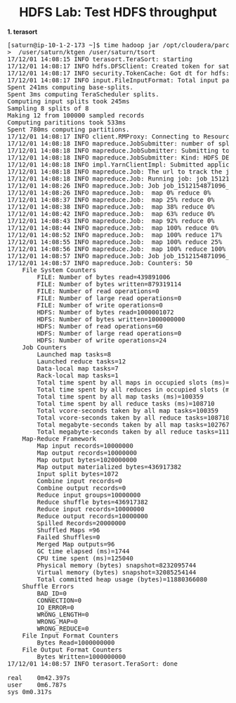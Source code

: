 # <center>HDFS Lab: Test HDFS throughput

<strong>1. terasort</strong>
<pre class="prettyprint">
[saturn@ip-10-1-2-173 ~]$ time hadoop jar /opt/cloudera/parcels/CDH/jars/hadoop-examples.jar terasort \
>  /user/saturn/ktgen /user/saturn/tsort
17/12/01 14:08:15 INFO terasort.TeraSort: starting
17/12/01 14:08:17 INFO hdfs.DFSClient: Created token for saturn: HDFS_DELEGATION_TOKEN owner=saturn@ALEXPG06.HQ, renewer=yarn, realUser=, issueDate=1512158897217, maxDate=1512763697217, sequenceNumber=6, masterKeyId=2 on 10.1.2.173:8020
17/12/01 14:08:17 INFO security.TokenCache: Got dt for hdfs://ip-10-1-2-173.ec2.internal:8020; Kind: HDFS_DELEGATION_TOKEN, Service: 10.1.2.173:8020, Ident: (token for saturn: HDFS_DELEGATION_TOKEN owner=saturn@ALEXPG06.HQ, renewer=yarn, realUser=, issueDate=1512158897217, maxDate=1512763697217, sequenceNumber=6, masterKeyId=2)
17/12/01 14:08:17 INFO input.FileInputFormat: Total input paths to process : 2
Spent 241ms computing base-splits.
Spent 3ms computing TeraScheduler splits.
Computing input splits took 245ms
Sampling 8 splits of 8
Making 12 from 100000 sampled records
Computing parititions took 533ms
Spent 780ms computing partitions.
17/12/01 14:08:17 INFO client.RMProxy: Connecting to ResourceManager at ip-10-1-2-173.ec2.internal/10.1.2.173:8032
17/12/01 14:08:18 INFO mapreduce.JobSubmitter: number of splits:8
17/12/01 14:08:18 INFO mapreduce.JobSubmitter: Submitting tokens for job: job_1512154871096_0006
17/12/01 14:08:18 INFO mapreduce.JobSubmitter: Kind: HDFS_DELEGATION_TOKEN, Service: 10.1.2.173:8020, Ident: (token for saturn: HDFS_DELEGATION_TOKEN owner=saturn@ALEXPG06.HQ, renewer=yarn, realUser=, issueDate=1512158897217, maxDate=1512763697217, sequenceNumber=6, masterKeyId=2)
17/12/01 14:08:18 INFO impl.YarnClientImpl: Submitted application application_1512154871096_0006
17/12/01 14:08:18 INFO mapreduce.Job: The url to track the job: http://ip-10-1-2-173.ec2.internal:8088/proxy/application_1512154871096_0006/
17/12/01 14:08:18 INFO mapreduce.Job: Running job: job_1512154871096_0006
17/12/01 14:08:26 INFO mapreduce.Job: Job job_1512154871096_0006 running in uber mode : false
17/12/01 14:08:26 INFO mapreduce.Job:  map 0% reduce 0%
17/12/01 14:08:37 INFO mapreduce.Job:  map 25% reduce 0%
17/12/01 14:08:38 INFO mapreduce.Job:  map 38% reduce 0%
17/12/01 14:08:42 INFO mapreduce.Job:  map 63% reduce 0%
17/12/01 14:08:43 INFO mapreduce.Job:  map 92% reduce 0%
17/12/01 14:08:44 INFO mapreduce.Job:  map 100% reduce 0%
17/12/01 14:08:52 INFO mapreduce.Job:  map 100% reduce 17%
17/12/01 14:08:55 INFO mapreduce.Job:  map 100% reduce 25%
17/12/01 14:08:56 INFO mapreduce.Job:  map 100% reduce 100%
17/12/01 14:08:57 INFO mapreduce.Job: Job job_1512154871096_0006 completed successfully
17/12/01 14:08:57 INFO mapreduce.Job: Counters: 50
	File System Counters
		FILE: Number of bytes read=439891006
		FILE: Number of bytes written=879319114
		FILE: Number of read operations=0
		FILE: Number of large read operations=0
		FILE: Number of write operations=0
		HDFS: Number of bytes read=1000001072
		HDFS: Number of bytes written=1000000000
		HDFS: Number of read operations=60
		HDFS: Number of large read operations=0
		HDFS: Number of write operations=24
	Job Counters 
		Launched map tasks=8
		Launched reduce tasks=12
		Data-local map tasks=7
		Rack-local map tasks=1
		Total time spent by all maps in occupied slots (ms)=100359
		Total time spent by all reduces in occupied slots (ms)=108710
		Total time spent by all map tasks (ms)=100359
		Total time spent by all reduce tasks (ms)=108710
		Total vcore-seconds taken by all map tasks=100359
		Total vcore-seconds taken by all reduce tasks=108710
		Total megabyte-seconds taken by all map tasks=102767616
		Total megabyte-seconds taken by all reduce tasks=111319040
	Map-Reduce Framework
		Map input records=10000000
		Map output records=10000000
		Map output bytes=1020000000
		Map output materialized bytes=436917382
		Input split bytes=1072
		Combine input records=0
		Combine output records=0
		Reduce input groups=10000000
		Reduce shuffle bytes=436917382
		Reduce input records=10000000
		Reduce output records=10000000
		Spilled Records=20000000
		Shuffled Maps =96
		Failed Shuffles=0
		Merged Map outputs=96
		GC time elapsed (ms)=1744
		CPU time spent (ms)=125040
		Physical memory (bytes) snapshot=8232095744
		Virtual memory (bytes) snapshot=32085254144
		Total committed heap usage (bytes)=11880366080
	Shuffle Errors
		BAD_ID=0
		CONNECTION=0
		IO_ERROR=0
		WRONG_LENGTH=0
		WRONG_MAP=0
		WRONG_REDUCE=0
	File Input Format Counters 
		Bytes Read=1000000000
	File Output Format Counters 
		Bytes Written=1000000000
17/12/01 14:08:57 INFO terasort.TeraSort: done

real	0m42.397s
user	0m6.787s
sys	0m0.317s
</pre>






